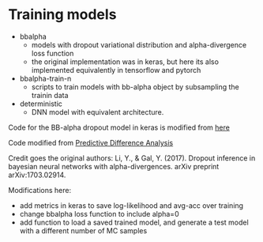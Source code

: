 # Training models

- bbalpha
	- models with dropout variational distribution and alpha-divergence loss function
	- the original implementation was in keras, but here its also implemented equivalently in tensorflow and pytorch
- bbalpha-train-n
	- scripts to train models with bb-alpha object by subsampling the trainin data
- deterministic
	- DNN model with equivalent architecture.

Code for the BB-alpha dropout model in keras is modified from [here](https://github.com/YingzhenLi/Dropout_BBalpha)

Code modified from [Predictive Difference Analysis](https://github.com/lmzintgraf/DeepVis-PredDiff)

Credit goes the original authors:
Li, Y., & Gal, Y. (2017). Dropout inference in bayesian neural networks with alpha-divergences. arXiv preprint arXiv:1703.02914.

Modifications here:
- add metrics in keras to save log-likelihood and avg-acc over training
- change bbalpha loss function to include alpha=0
- add function to load a saved trained model, and generate a test model with a different number of MC samples
